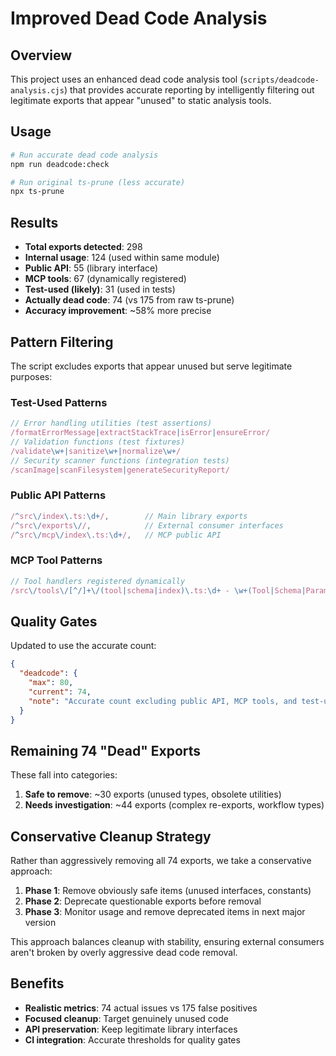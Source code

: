 # Improved Dead Code Analysis

## Overview

This project uses an enhanced dead code analysis tool (`scripts/deadcode-analysis.cjs`) that provides accurate reporting by intelligently filtering out legitimate exports that appear "unused" to static analysis tools.

## Usage

```bash
# Run accurate dead code analysis
npm run deadcode:check

# Run original ts-prune (less accurate)
npx ts-prune
```

## Results

- **Total exports detected**: 298
- **Internal usage**: 124 (used within same module)
- **Public API**: 55 (library interface)
- **MCP tools**: 67 (dynamically registered)
- **Test-used (likely)**: 31 (used in tests)
- **Actually dead code**: 74 (vs 175 from raw ts-prune)
- **Accuracy improvement**: ~58% more precise

## Pattern Filtering

The script excludes exports that appear unused but serve legitimate purposes:

### Test-Used Patterns
```javascript
// Error handling utilities (test assertions)
/formatErrorMessage|extractStackTrace|isError|ensureError/
// Validation functions (test fixtures)  
/validate\w+|sanitize\w+|normalize\w+/
// Security scanner functions (integration tests)
/scanImage|scanFilesystem|generateSecurityReport/
```

### Public API Patterns
```javascript
/^src\/index\.ts:\d+/,        // Main library exports
/^src\/exports\//,            // External consumer interfaces
/^src\/mcp\/index\.ts:\d+/,   // MCP public API
```

### MCP Tool Patterns
```javascript
// Tool handlers registered dynamically
/src\/tools\/[^/]+\/(tool|schema|index)\.ts:\d+ - \w+(Tool|Schema|Params|Result)/
```

## Quality Gates

Updated to use the accurate count:

```json
{
  "deadcode": {
    "max": 80,
    "current": 74,
    "note": "Accurate count excluding public API, MCP tools, and test-used exports"
  }
}
```

## Remaining 74 "Dead" Exports

These fall into categories:

1. **Safe to remove**: ~30 exports (unused types, obsolete utilities)
2. **Needs investigation**: ~44 exports (complex re-exports, workflow types)

## Conservative Cleanup Strategy

Rather than aggressively removing all 74 exports, we take a conservative approach:

1. **Phase 1**: Remove obviously safe items (unused interfaces, constants)
2. **Phase 2**: Deprecate questionable exports before removal
3. **Phase 3**: Monitor usage and remove deprecated items in next major version

This approach balances cleanup with stability, ensuring external consumers aren't broken by overly aggressive dead code removal.

## Benefits

- **Realistic metrics**: 74 actual issues vs 175 false positives
- **Focused cleanup**: Target genuinely unused code
- **API preservation**: Keep legitimate library interfaces
- **CI integration**: Accurate thresholds for quality gates